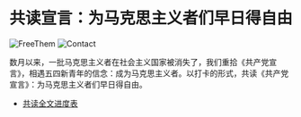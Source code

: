 # 共读宣言：为马克思主义者们早日得自由  

![FreeThem](https://img.shields.io/badge/Free-Them-blue.svg)
![Contact](https://img.shields.io/badge/Contact-typethon@protonmail.com-red.svg)  

数月以来，一批马克思主义者在社会主义国家被消失了，我们重拾《共产党宣言》，相遇五四新青年的信念：成为马克思主义者。以打卡的形式，共读《共产党宣言》：为马克思主义者们早日得自由。  

* [共读全文进度表](https://github.com/typethon/communist/blob/master/%E5%85%B1%E8%AF%BB%E8%BF%9B%E5%BA%A6%E8%A1%A8%20schedule.md)
